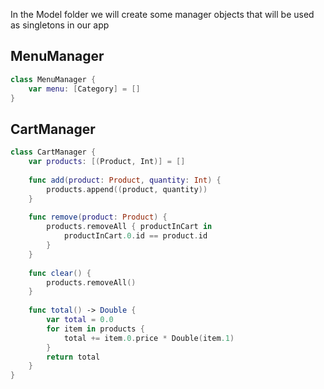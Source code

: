In the Model folder we will create some manager objects that will be used as singletons in our app

## MenuManager

```swift
class MenuManager {    
    var menu: [Category] = [] 
}
```

## CartManager

```swift
class CartManager {
    var products: [(Product, Int)] = []
        
    func add(product: Product, quantity: Int) {
        products.append((product, quantity))
    }
        
    func remove(product: Product) {
        products.removeAll { productInCart in
            productInCart.0.id == product.id
        }
    }
    
    func clear() {
        products.removeAll()
    }
    
    func total() -> Double {
        var total = 0.0
        for item in products {
            total += item.0.price * Double(item.1)
        }
        return total
    }
}
```

